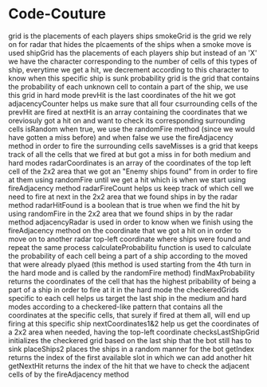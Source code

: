 # Code-Couture
grid is the placements of each players ships
smokeGrid is the grid we rely on for radar that hides the plcaements of the ships when a smoke move is used
shipGrid has the placements of each players ship but instead of an 'X' we have the character corresponding to the number of cells of this types of ship, everytime we get a hit, we decrement according to this character to know when this specific ship is sunk
probability grid is the grid that contains the probability of each unknown cell to contain a part of the ship, we use this grid in hard mode
prevHit is the last coordinates of the hit we got 
adjacencyCounter helps us make sure that all four csurrounding cells of the prevHit are fired at
nextHit is an array containing the coordinates that we oreviosuly got a hit on and want to check its corresponding surrounding cells
isRandom when true, we use the randomFire method (since we would have gotten a miss before) and when false we use the fireAdjacency method in order to fire the surrounding cells
saveMisses is a grid that keeps track of all the cells that we fired at but got a miss in for both medium and hard modes
radarCoordinates is an array of the coordinates of the top left cell of the 2x2 area that we got an "Enemy ships found" from in order to fire at them using randomFire until we get a hit which is when we start using fireAdjacency method
radarFireCount helps us keep track of which cell we need to fire at next in the 2x2 area that we found ships in by the radar method
radarHitFound is a boolean that is true when we find the hit by using randomFire in the 2x2 area that we found ships in by the radar method
adjacencyRadar is used in order to know when we finish using the fireAdjacency method on the coordinate that we got a hit on in order to move on to another radar top-left coordinate where ships were found and repeat the same process 
calculateProbabilitu function is used to calculate the probability of each cell being a part of a ship according to the moved that were already plyaed (this method is used starting from the 4th turn in the hard mode and is called by the randomFire method)
findMaxProbability returns the coordinates of the cell that has the highest pribability of being a part of a ship in order to fire at it in the hard mode
the checkeredGrids specific to each cell helps us target the last ship in the medium and hard modes according to a checkered-like pattern that contains all the coordinates at the specific cells, that surely if fired at them all, will end up firing at this specific ship
nextCoordinates1&2 help us get the coordinates of a 2x2 area when needed, having the top-left coordinate
checksLastShipGrid initializes the checkered grid based on the last ship that the bot still has to sink
placeShips2 places the ships in a random manner for the bot
getIndex returns the index of the first available slot in which we can add another hit
getNextHit returns the index of the hit that we have to check the adjacent cells of by the fireAdjacency method

